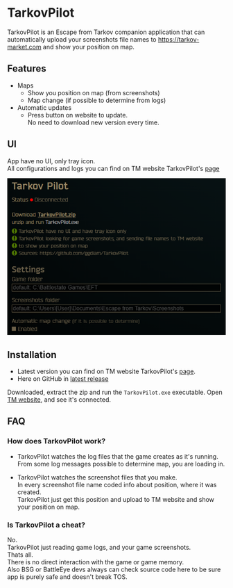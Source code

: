 # TarkovPilot



TarkovPilot is an Escape from Tarkov companion application that can automatically upload your screenshots file names to https://tarkov-market.com and show your position on map.

## Features

- Maps
    - Show you position on map (from screenshots)
    - Map change (if possible to determine from logs)
- Automatic updates
    - Press button on website to update.  
      No need to download new version every time.

## UI

App have no UI, only tray icon.  
All configurations and logs you can find on TM website TarkovPilot's [page](https://tarkov-market.com/pilot)

<img src="https://github.com/ggdiam/TarkovPilot/blob/master/images/TarkovPilot%20page.png"/>

## Installation

- Latest version you can find on TM website TarkovPilot's [page](https://tarkov-market.com/pilot).
- Here on GitHub in [latest release](https://github.com/ggdiam/TarkovPilot/releases/tag/latest)

Downloaded, extract the zip and run the `TarkovPilot.exe` executable. Open [TM website](https://tarkov-market.com/pilot), and see it's connected.

## FAQ

### How does TarkovPilot work?

- TarkovPilot watches the log files that the game creates as it's running.  
  From some log messages possible to determine map, you are loading in.

- TarkovPilot watches the screenshot files that you make.  
  In every screenshot file name coded info about position, where it was created.  
  TarkovPilot just get this position and upload to TM website and show your position on map.

### Is TarkovPilot a cheat?

No.  
TarkovPilot just reading game logs, and your game screenshots.  
Thats all.  
There is no direct interaction with the game or game memory.  
Also BSG or BattleEye devs always can check source code here to be sure app is purely safe and doesn't break TOS.
